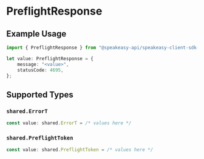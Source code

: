# PreflightResponse

## Example Usage

```typescript
import { PreflightResponse } from "@speakeasy-api/speakeasy-client-sdk-typescript/sdk/models/operations";

let value: PreflightResponse = {
    message: "<value>",
    statusCode: 4695,
};
```

## Supported Types

### `shared.ErrorT`

```typescript
const value: shared.ErrorT = /* values here */
```

### `shared.PreflightToken`

```typescript
const value: shared.PreflightToken = /* values here */
```

